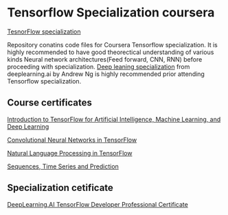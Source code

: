 # Tensorflow Specialization coursera

[TesnorFlow specialization](https://www.coursera.org/specializations/tensorflow-in-practice#courses)

Repository conatins code files for Coursera Tensorflow specialization. 
It is highly recommended to have good theorectical understanding of various kinds Neural network architectures(Feed forward, CNN, RNN) before proceeding with specialization. 
[Deep leaning specialization](https://www.coursera.org/specializations/deep-learning?#courses) from deeplearning.ai by Andrew Ng is highly recommended prior attending Tensorflow specialization.


## Course certificates

[Introduction to TensorFlow for Artificial Intelligence, Machine Learning, and Deep Learning](https://www.coursera.org/account/accomplishments/certificate/4GZPCSHQH7AH)

[Convolutional Neural Networks in TensorFlow](https://www.coursera.org/account/accomplishments/certificate/PVNCQ2YSCJGX)

[Natural Language Processing in TensorFlow](https://www.coursera.org/account/accomplishments/certificate/SV4M2PGNG3FE)

[Sequences, Time Series and Prediction](https://www.coursera.org/account/accomplishments/certificate/T9N3BVA627UF)

## Specialization cetificate

[DeepLearning.AI TensorFlow Developer Professional Certificate](https://www.coursera.org/account/accomplishments/specialization/certificate/CHAGM8MLFH7D)
